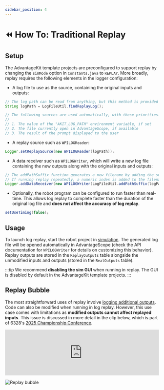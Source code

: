 ```yaml
---
sidebar_position: 4
---
```


# ⏪ How To: Traditional Replay

## Setup

The AdvantageKit template projects are preconfigured to support replay by changing the `simMode` option in `Constants.java` to `REPLAY`. More broadly, replay requires the following elements in the logger configuration:

- A log file to use as the source, containing the original inputs and outputs:

```java
// The log path can be read from anything, but this method is provided for convenience
String logPath = LogFileUtil.findReplayLog();

// The following sources are used automatically, with these priorities:
//
// 1. The value of the "AKIT_LOG_PATH" environment variable, if set
// 2. The file currently open in AdvantageScope, if available
// 3. The result of the prompt displayed to the user
```

- A replay source such as `WPILOGReader`:

```java
Logger.setReplaySource(new WPILOGReader(logPath));
```

- A data receiver such as `WPILOGWriter`, which will write a new log file containing the new outputs along with the original inputs and outputs:

```java
// The addPathSuffix function generates a new filename by adding the suffix.
// If running replay repeatedly, a numeric index is added to the filename instead.
Logger.addDataReceiver(new WPILOGWriter(LogFileUtil.addPathSuffix(logPath, "_sim")));
```

- Optionally, the robot program can be configured to run faster than real-time. This allows log replay to complete faster than the duration of the original log file and **does not affect the accuracy of log replay**.

```java
setUseTiming(false);
```

## Usage

To launch log replay, start the robot project in [simulation](https://docs.wpilib.org/en/stable/docs/software/wpilib-tools/robot-simulation/introduction.html). The generated log file will be opened automatically in AdvantageScope (check the API documentation for `WPILOGWriter` for details on customizing this behavior). Replay outputs are stored in the `ReplayOutputs` table alongside the unmodified inputs and outputs (stored in the `RealOutputs` table).

:::tip
We recommend **disabling the sim GUI** when running in replay. The GUI is disabled by default in the AdvantageKit template projects.
:::

## Replay Bubble

The most straightforward uses of replay involve [logging additional outputs](./what-is-advantagekit/example-output-logging.md). Code can also be modified when running in log replay. However, this use case comes with limitations as **modified outputs cannot affect replayed inputs**. This issue is discussed in more detail in the clip below, which is part of 6328's [2025 Championship Conference](./what-is-advantagekit/champs-conference.md).

<iframe width="100%" style={{"aspect-ratio": "16 / 9"}} src="https://www.youtube.com/embed/8FfwFQcvRmU?start=1957" title="FRC Log Replay and Simulation (2025) -  FRC 6328 FIRST Championship Conference" frameborder="0" allow="accelerometer; autoplay; clipboard-write; encrypted-media; gyroscope; picture-in-picture; web-share" referrerpolicy="strict-origin-when-cross-origin" allowfullscreen></iframe>

![Replay bubble](./img/replay-bubble.png)
